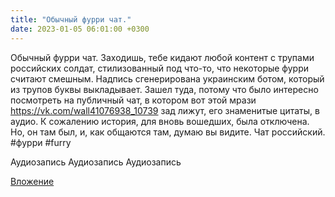 ```yaml
---
title: "Обычный фурри чат."
date: 2023-01-05 06:01:00 +0300
---
```


Обычный фурри чат.
Заходишь, тебе кидают любой контент с трупами российских солдат, стилизованный под что-то, что некоторые фурри считают смешным.
Надпись сгенерирована украинским ботом, который из трупов буквы выкладывает.
Зашел туда, потому что было интересно посмотреть на публичный чат, в котором вот этой мрази https://vk.com/wall41076938_10739 зад лижут, его знаменитые цитаты, в аудио. К сожалению история, для вновь вошедших, была отключена. Но, он там был, и, как общаются там, думаю вы видите.
Чат российский.
#фурри #furry

Аудиозапись
Аудиозапись
Аудиозапись

[Вложение](/assets/vk_photos/3/bKOJMare6SU.jpg)
